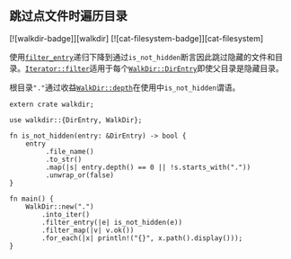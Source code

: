 ## 跳过点文件时遍历目录

[![walkdir-badge]][walkdir] [![cat-filesystem-badge]][cat-filesystem]

使用[`filter_entry`]递归下降到通过`is_not_hidden`断言因此跳过隐藏的文件和目录。[`Iterator::filter`]适用于每个[`WalkDir::DirEntry`]即使父目录是隐藏目录。

根目录`"."`通过收益[`WalkDir::depth`]在使用中`is_not_hidden`谓语。

```rust,no_run
extern crate walkdir;

use walkdir::{DirEntry, WalkDir};

fn is_not_hidden(entry: &DirEntry) -> bool {
    entry
         .file_name()
         .to_str()
         .map(|s| entry.depth() == 0 || !s.starts_with("."))
         .unwrap_or(false)
}

fn main() {
    WalkDir::new(".")
        .into_iter()
        .filter_entry(|e| is_not_hidden(e))
        .filter_map(|v| v.ok())
        .for_each(|x| println!("{}", x.path().display()));
}
```

[`filter_entry`]: https://docs.rs/walkdir/*/walkdir/struct.IntoIter.html#method.filter_entry
[`iterator::filter`]: https://doc.rust-lang.org/std/iter/trait.Iterator.html#method.filter
[`walkdir::depth`]: https://docs.rs/walkdir/*/walkdir/struct.DirEntry.html#method.depth
[`walkdir::direntry`]: https://docs.rs/walkdir/*/walkdir/struct.DirEntry.html

